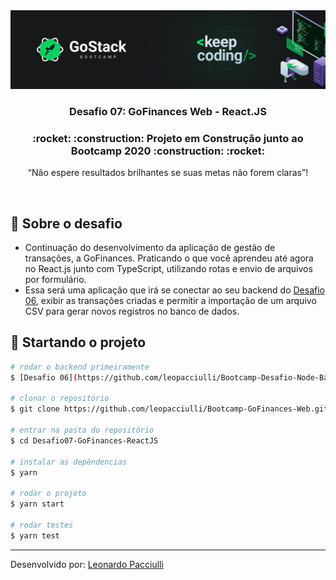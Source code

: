 <img alt="GoStack" src="./src/assets/gostack.png" />

<h3 align="center">
   Desafio 07: GoFinances Web - React.JS
</h3>

<h3 align="center">:rocket: :construction: Projeto em Construção junto ao Bootcamp 2020 :construction: :rocket:</h3>

<p align="center">“Não espere resultados brilhantes se suas metas não forem claras”!</p>

<br>

## :rocket: Sobre o desafio

- Continuação do desenvolvimento da aplicação de gestão de transações, a GoFinances. Praticando o que você aprendeu até agora no React.js junto com TypeScript, utilizando rotas e envio de arquivos por formulário.
- Essa será uma aplicação que irá se conectar ao seu backend do [Desafio 06](https://github.com/leopacciulli/Bootcamp-Desafio-Node-BancoORM), exibir as transações criadas e permitir a importação de um arquivo CSV para gerar novos registros no banco de dados.

## :checkered_flag: Startando o projeto

```sh
# rodar o backend primeiramente
$ [Desafio 06](https://github.com/leopacciulli/Bootcamp-Desafio-Node-BancoORM)

# clonar o repositório
$ git clone https://github.com/leopacciulli/Bootcamp-GoFinances-Web.git

# entrar na pasta do repositório
$ cd Desafio07-GoFinances-ReactJS

# instalar as depêndencias
$ yarn

# rodar o projeto
$ yarn start

# rodar testes
$ yarn test
```

---

Desenvolvido por: [Leonardo Pacciulli](https://www.linkedin.com/in/leonardo-pacciulli-a4b86a92/)
